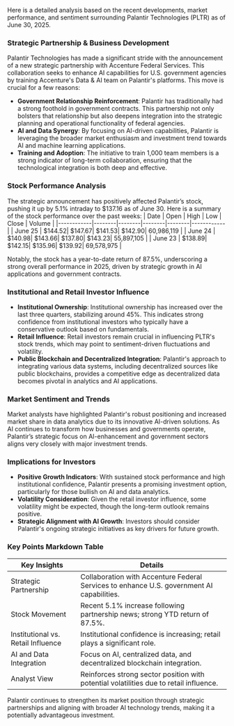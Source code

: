 Here is a detailed analysis based on the recent developments, market performance, and sentiment surrounding Palantir Technologies (PLTR) as of June 30, 2025.

### Strategic Partnership & Business Development
Palantir Technologies has made a significant stride with the announcement of a new strategic partnership with Accenture Federal Services. This collaboration seeks to enhance AI capabilities for U.S. government agencies by training Accenture's Data & AI team on Palantir's platforms. This move is crucial for a few reasons:
- **Government Relationship Reinforcement**: Palantir has traditionally had a strong foothold in government contracts. This partnership not only bolsters that relationship but also deepens integration into the strategic planning and operational functionality of federal agencies.
- **AI and Data Synergy**: By focusing on AI-driven capabilities, Palantir is leveraging the broader market enthusiasm and investment trend towards AI and machine learning applications.
- **Training and Adoption**: The initiative to train 1,000 team members is a strong indicator of long-term collaboration, ensuring that the technological integration is both deep and effective.

### Stock Performance Analysis
The strategic announcement has positively affected Palantir’s stock, pushing it up by 5.1% intraday to $137.16 as of June 30. Here is a summary of the stock performance over the past weeks:
| Date       | Open   | High   | Low    | Close  | Volume     |
|------------|--------|--------|--------|--------|------------|
| June 25    | $144.52| $147.67| $141.53| $142.90| 60,986,119 |
| June 24    | $140.98| $143.66| $137.80| $143.23| 55,897,105 |
| June 23    | $138.89| $142.15| $135.96| $139.92| 69,578,975 |

Notably, the stock has a year-to-date return of 87.5%, underscoring a strong overall performance in 2025, driven by strategic growth in AI applications and government contracts.

### Institutional and Retail Investor Influence
- **Institutional Ownership**: Institutional ownership has increased over the last three quarters, stabilizing around 45%. This indicates strong confidence from institutional investors who typically have a conservative outlook based on fundamentals.
- **Retail Influence**: Retail investors remain crucial in influencing PLTR's stock trends, which may point to sentiment-driven fluctuations and volatility.
- **Public Blockchain and Decentralized Integration**: Palantir's approach to integrating various data systems, including decentralized sources like public blockchains, provides a competitive edge as decentralized data becomes pivotal in analytics and AI applications.

### Market Sentiment and Trends
Market analysts have highlighted Palantir's robust positioning and increased market share in data analytics due to its innovative AI-driven solutions. As AI continues to transform how businesses and governments operate, Palantir’s strategic focus on AI-enhancement and government sectors aligns very closely with major investment trends.

### Implications for Investors
- **Positive Growth Indicators**: With sustained stock performance and high institutional confidence, Palantir presents a promising investment option, particularly for those bullish on AI and data analytics.
- **Volatility Consideration**: Given the retail investor influence, some volatility might be expected, though the long-term outlook remains positive.
- **Strategic Alignment with AI Growth**: Investors should consider Palantir's ongoing strategic initiatives as key drivers for future growth.

### Key Points Markdown Table
| Key Insights                         | Details                                   |
|--------------------------------------|-------------------------------------------|
| Strategic Partnership                | Collaboration with Accenture Federal Services to enhance U.S. government AI capabilities. |
| Stock Movement                       | Recent 5.1% increase following partnership news; strong YTD return of 87.5%. |
| Institutional vs. Retail Influence   | Institutional confidence is increasing; retail plays a significant role. |
| AI and Data Integration              | Focus on AI, centralized data, and decentralized blockchain integration. |
| Analyst View                         | Reinforces strong sector position with potential volatilities due to retail influence. |

Palantir continues to strengthen its market position through strategic partnerships and aligning with broader AI technology trends, making it a potentially advantageous investment.